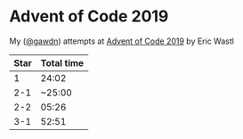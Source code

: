 # Advent of Code 2019
My ([@gawdn](gawdn.com)) attempts at [Advent of Code 2019](https://adventofcode.com/2019/
) by Eric Wastl

| Star | Total time |
| -- | -- |
| 1 | 24:02 |
| 2-1 | ~25:00 |
| 2-2 | 05:26 |
| 3-1 | 52:51 |


